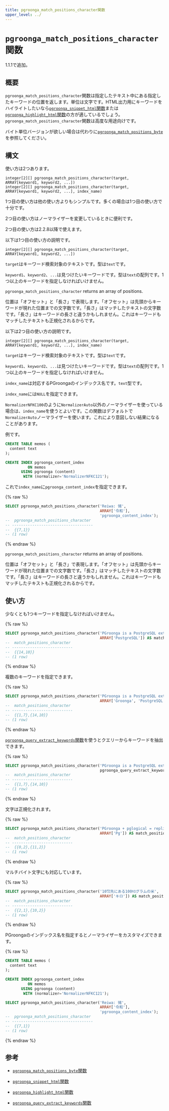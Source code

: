 ```yaml
---
title: pgroonga_match_positions_character関数
upper_level: ../
---
```


# `pgroonga_match_positions_character`関数

1.1.1で追加。

## 概要

`pgroonga_match_positions_character`関数は指定したテキスト中にある指定したキーワードの位置を返します。単位は文字です。HTML出力用にキーワードをハイライトしたいなら[`pgroonga_snippet_html`関数](pgroonga-snippet-html.html)または[`pgroonga_highlight_html`関数](pgroonga-highlight-html.html)の方が適しているでしょう。`pgroonga_match_positions_character`関数は高度な用途向けです。

バイト単位バージョンが欲しい場合は代わりに[`pgroonga_match_positions_byte`](pgroonga-match-positions-byte.html)を参照してください。

## 構文

使い方は2つあります。

```text
integer[2][] pgroonga_match_positions_character(target, ARRAY[keyword1, keyword2, ...])
integer[2][] pgroonga_match_positions_character(target, ARRAY[keyword1, keyword2, ...], index_name)
```

1つ目の使い方は他の使い方よりもシンプルです。多くの場合は1つ目の使い方で十分です。

2つ目の使い方はノーマライザーを変更しているときに便利です。

2つ目の使い方は2.2.8以降で使えます。

以下は1つ目の使い方の説明です。

```text
integer[2][] pgroonga_match_positions_character(target, ARRAY[keyword1, keyword2, ...])
```

`target`はキーワード検索対象のテキストです。型は`text`です。

`keyword1`、`keyword2`、`...`は見つけたいキーワードです。型は`text`の配列です。1つ以上のキーワードを指定しなければいけません。

`pgroonga_match_positions_character` returns an array of positions.

位置は「オフセット」と「長さ」で表現します。「オフセット」は先頭からキーワードが現れた位置までの文字数です。「長さ」はマッチしたテキストの文字数です。「長さ」はキーワードの長さと違うかもしれません。これはキーワードもマッチしたテキストも正規化されるからです。

以下は2つ目の使い方の説明です。

```text
integer[2][] pgroonga_match_positions_character(target, ARRAY[keyword1, keyword2, ...], index_name)
```

`target`はキーワード検索対象のテキストです。型は`text`です。

`keyword1`、`keyword2`、`...`は見つけたいキーワードです。型は`text`の配列です。1つ以上のキーワードを指定しなければいけません。

`index_name`は対応するPGroongaのインデックス名です。`text`型です。

`index_name`には`NULL`を指定できます。

`NormalizerNFKC100`のように`NormalizerAuto`以外のノーマライザーを使っている場合は、`index_name`を使うとよいです。この関数はデフォルトで`NormalizerAuto`ノーマライザーを使います。これにより意図しない結果になることがあります。

例です。

```sql
CREATE TABLE memos (
  content text
);

CREATE INDEX pgroonga_content_index
          ON memos
       USING pgroonga (content)
        WITH (normalizer='NormalizerNFKC121');
```

これで`index_name`に`pgroonga_content_index`を指定できます。

{% raw %}
```sql
SELECT pgroonga_match_positions_character('Reiwa: ㋿',
                                          ARRAY['令和'],
                                          'pgroonga_content_index');
--  pgroonga_match_positions_character 
-- ------------------------------------
--  {{7,1}}
-- (1 row)
```
{% endraw %}

`pgroonga_match_positions_character` returns an array of positions.

位置は「オフセット」と「長さ」で表現します。「オフセット」は先頭からキーワードが現れた位置までの文字数です。「長さ」はマッチしたテキストの文字数です。「長さ」はキーワードの長さと違うかもしれません。これはキーワードもマッチしたテキストも正規化されるからです。

## 使い方

少なくとも1つキーワードを指定しなければいけません。

{% raw %}
```sql
SELECT pgroonga_match_positions_character('PGroonga is a PostgreSQL extension.',
                                          ARRAY['PostgreSQL']) AS match_positions_character;
--  match_positions_character 
-- ---------------------------
--  {{14,10}}
-- (1 row)
```
{% endraw %}

複数のキーワードを指定できます。

{% raw %}
```sql
SELECT pgroonga_match_positions_character('PGroonga is a PostgreSQL extension.',
                                          ARRAY['Groonga', 'PostgreSQL']) AS match_positions_character;
--  match_positions_character 
-- ---------------------------
--  {{1,7},{14,10}}
-- (1 row)
```
{% endraw %}

[`pgroonga_query_extract_keywords`関数](pgroonga-query-extract-keywords.html)を使うとクエリーからキーワードを抽出できます。

{% raw %}
```sql
SELECT pgroonga_match_positions_character('PGroonga is a PostgreSQL extension.',
                                          pgroonga_query_extract_keywords('Groonga PostgreSQL -extension')) AS match_positions_character;
--  match_positions_character 
-- ---------------------------
--  {{1,7},{14,10}}
-- (1 row)
```
{% endraw %}

文字は正規化されます。

{% raw %}
```sql
SELECT pgroonga_match_positions_character('PGroonga + pglogical = replicatable!',
                                          ARRAY['Pg']) AS match_positions_character;
--  match_positions_character 
-- ---------------------------
--  {{0,2},{11,2}}
-- (1 row)
```
{% endraw %}

マルチバイト文字にも対応しています。

{% raw %}
```sql
SELECT pgroonga_match_positions_character('10㌖先にある100ｷﾛグラムの米',
                                          ARRAY['キロ']) AS match_positions_character;
--  match_positions_character 
-- ---------------------------
--  {{2,1},{10,2}}
-- (1 row)
```
{% endraw %}

PGroongaのインデックス名を指定するとノーマライザーをカスタマイズできます。

{% raw %}
```sql
CREATE TABLE memos (
  content text
);

CREATE INDEX pgroonga_content_index
          ON memos
       USING pgroonga (content)
        WITH (normalizer='NormalizerNFKC121');

SELECT pgroonga_match_positions_character('Reiwa: ㋿',
                                          ARRAY['令和'],
                                          'pgroonga_content_index');
--  pgroonga_match_positions_character 
-- ------------------------------------
--  {{7,1}}
-- (1 row)
```
{% endraw %}

## 参考

  * [`pgroonga_match_positions_byte`関数][match-positions-byte]

  * [`pgroonga_snippet_html`関数](pgroonga-query-snippet-html.html)

  * [`pgroonga_highlight_html`関数](pgroonga-query-highlight-html.html)

  * [`pgroonga_query_extract_keywords`関数][query-extract-keywords]

[match-positions-byte]:pgroonga-match-positions-byte.html
[query-snippet-html]:pgroonga-query-snippet-html.html
[query-highlight-html]:pgroonga-query-highlight-html.html
[query-extract-keywords]:pgroonga-query-extract-keywords.html
